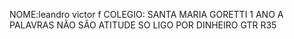 NOME:leandro victor f 
COLEGIO: SANTA MARIA GORETTI
1 ANO A
PALAVRAS NÃO SÃO ATITUDE
SO LIGO POR DINHEIRO
GTR R35
